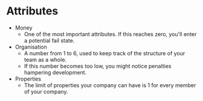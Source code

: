 # Attributes
- Money
	- One of the most important attributes. If this reaches zero, you'll enter a potential fail state.
- Organisation
	- A number from 1 to 6, used to keep track of the structure of your team as a whole. 
	- If this number becomes too low, you might notice penalties hampering development.
- Properties
	- The limit of properties your company can have is 1 for every member of your company.